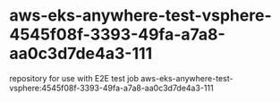 # aws-eks-anywhere-test-vsphere-4545f08f-3393-49fa-a7a8-aa0c3d7de4a3-111
repository for use with E2E test job aws-eks-anywhere-test-vsphere:4545f08f-3393-49fa-a7a8-aa0c3d7de4a3-111
